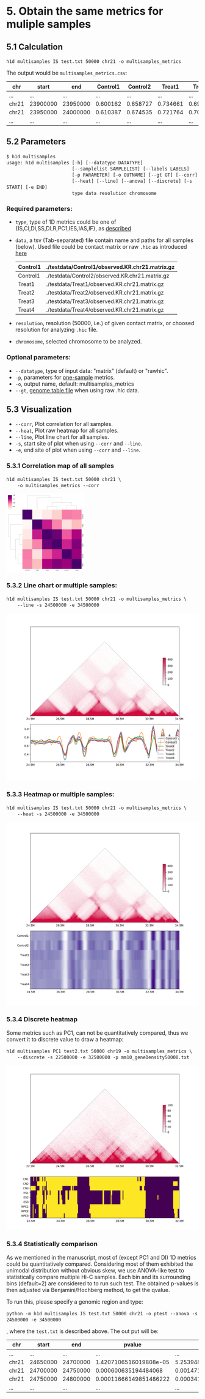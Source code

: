 # 5. Obtain the same metrics for muliple samples

## 5.1 Calculation

```
h1d multisamples IS test.txt 50000 chr21 -o multisamples_metrics
```

The output would be `multisamples_metrics.csv`:

| chr   | start    | end      | Control1 | Control2 | Treat1   | Treat2   | ...  |
| ----- | -------- | -------- | -------- | -------- | -------- | -------- | ---- |
| ...   | ...      | ...      | ...      | ...      | ...      | ...      | ...  |
| chr21 | 23900000 | 23950000 | 0.600162 | 0.658727 | 0.734661 | 0.692226 | ...  |
| chr21 | 23950000 | 24000000 | 0.610387 | 0.674535 | 0.721764 | 0.70977  | ...  |
| ...   | ...      | ...      | ...      | ...      | ...      | ...      | ...  |

## 5.2 Parameters

```
$ h1d multisamples
usage: h1d multisamples [-h] [--datatype DATATYPE]
                        [--samplelist SAMPLELIST] [--labels LABELS]
                        [-p PARAMETER] [-o OUTNAME] [--gt GT] [--corr]
                        [--heat] [--line] [--anova] [--discrete] [-s START] [-e END]
                        type data resolution chromosome
```

### Required parameters:

- `type`, type of 1D metrics could be one of {IS,CI,DI,SS,DLR,PC1,IES,IAS,IF}, as [described](https://h1d.readthedocs.io/en/latest/onesample.html#usage)

- `data`, a tsv (Tab-separated) file contain name and paths for all samples (below). Used file could be contact matrix or raw `.hic` as introduced [here](https://h1d.readthedocs.io/en/latest/overview.html#input-format) 

  | Control1 | ./testdata/Control1/observed.KR.chr21.matrix.gz |
  | -------- | ----------------------------------------------- |
  | Control1 | ./testdata/Control2/observed.KR.chr21.matrix.gz |
  | Treat1   | ./testdata/Treat1/observed.KR.chr21.matrix.gz   |
  | Treat2   | ./testdata/Treat2/observed.KR.chr21.matrix.gz   |
  | Treat3   | ./testdata/Treat3/observed.KR.chr21.matrix.gz   |
  | Treat4   | ./testdata/Treat4/observed.KR.chr21.matrix.gz   |

- `resolution`, resolution (50000, i.e.) of given contact matrix, or choosed resolution for analyzing `.hic` file.
- `chromosome`, selected chromosome to be analyzed.

### Optional parameters:

- `--datatype`, type of input data: "matrix" (default) or "rawhic".
- `-p`, parameters  for [one-sample](https://h1d.readthedocs.io/en/latest/onesample.html#usage)  metrics.
- `-o`,  output name, default: multisamples_metrics
- `--gt`, [genome table file](https://h1d.readthedocs.io/en/latest/overview.html#input-format) when using raw .hic data.



## 5.3 Visualization

- `--corr`, Plot correlation for all samples.
- `--heat`, Plot raw heatmap for all samples.
- `--line`, Plot line chart for all samples.
- `-s`, start site of plot when using `--corr` and `--line`.
- `-e`, end site of plot when using `--corr` and `--line`.

### 5.3.1 Correlation map of all samples

```shell
h1d multisamples IS test.txt 50000 chr21 \
	-o multisamples_metrics --corr
```

<img src="_static/5-3-1.png" alt="RTDimport" style="zoom:20%;" />

### 5.3.2 Line chart or multiple samples:

```shell
h1d multisamples IS test.txt 50000 chr21 -o multisamples_metrics \
	--line -s 24500000 -e 34500000
```

<img src="_static/5-3-2.png" alt="RTDimport" style="zoom:50%;" />

### 5.3.3 Heatmap or multiple samples:

```shell
h1d multisamples IS test.txt 50000 chr21 -o multisamples_metrics \
	--heat -s 24500000 -e 34500000
```

<img src="_static/5-3-3.png" alt="RTDimport" style="zoom:50%;" />

### 5.3.4 Discrete heatmap

Some metrics such as PC1, can not be quantitatively compared, thus we convert it to discrete value to draw a heatmap:

```shell
h1d multisamples PC1 test2.txt 50000 chr19 -o multisamples_metrics \
	--discrete -s 22500000 -e 32500000 -p mm10_geneDensity50000.txt
```

<img src="_static/5-3-4.png" alt="RTDimport" style="zoom:50%;" />



### 5.3.4 Statistically comparison

As we mentioned in the manuscript, most of (except PC1 and DI) 1D metrics could be quantitatively compared. Considering most of them exhibited the unimodal distribution without obvious skew, we use ANOVA-like test to statistically compare multiple Hi-C samples. Each bin and its surrounding bins (default=2) are considered to to run such test. The obtained p-values is then adjusted via Benjamini/Hochberg method, to get the qvalue. 

To run this, please specify a genomic region and type:

```shell
python -m h1d multisamples IS test.txt 50000 chr21 -o ptest --anova -s 24500000 -e 34500000
```

, where the `test.txt` is described above. The out put will be:

| chr   | start    | end      | pvalue                 | qvalue                |
| ----- | -------- | -------- | ---------------------- | --------------------- |
| ...   | ...      | ...      | ...                    | ...                   |
| chr21 | 24650000 | 24700000 | 1.4207106516019808e-05 | 5.25394882479223e-05  |
| chr21 | 24700000 | 24750000 | 0.000600635194484068   | 0.0014715562264859666 |
| chr21 | 24750000 | 24800000 | 0.00011666149851486222 | 0.0003412784135658656 |
| ...   | ...      | ...      | ...                    | ...                   |

